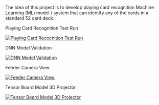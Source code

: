 The idea of this project is to develop playing card recognition Machine Learning (ML) model / system that can identify any of the cards in a standard 52 card deck.

Playing Card Recognition Test Run

[![Playing Card Recocnition Test Run](https://i.ytimg.com/vi/MsL0OWtRvVg/hqdefault.jpg)](https://www.youtube.com/watch?v=MsL0OWtRvVg)

DNN Model Validation

[![DNN Model Validation](https://i.ytimg.com/vi/K4u1-oBEjWQ/hqdefault.jpg)](https://www.youtube.com/watch?v=K4u1-oBEjWQ)

Feeder Camera View

[![Feeder Camera View](https://i.ytimg.com/vi/mgH-LQ0o13E/hqdefault.jpg)](https://www.youtube.com/watch?v=mgH-LQ0o13E)

Tensor Board Model 3D Projector

[![Tensor Board Model 3D Projector](https://i.ytimg.com/vi/u4Q86GjWvQg/hqdefault.jpg)](https://www.youtube.com/watch?v=u4Q86GjWvQg)

